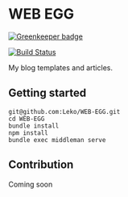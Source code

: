 # WEB EGG

[![Greenkeeper badge](https://badges.greenkeeper.io/Leko/WEB-EGG.svg)](https://greenkeeper.io/)

[![Build Status](https://travis-ci.org/Leko/WEB-EGG.svg?branch=master)](https://travis-ci.org/Leko/WEB-EGG)

My blog templates and articles.

## Getting started

```
git@github.com:Leko/WEB-EGG.git
cd WEB-EGG
bundle install
npm install
bundle exec middleman serve
```

## Contribution
Coming soon
